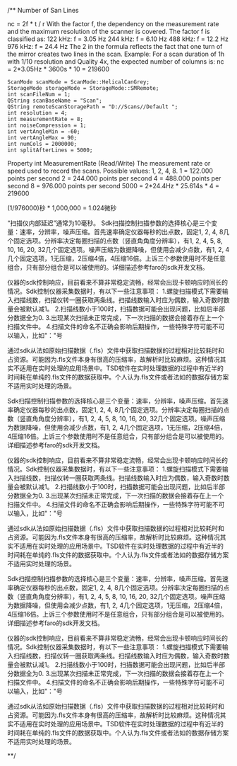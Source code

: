 /**
Number of San Lines

nc = 2f * t / r
With the factor f, the dependency on the measurement rate and the maximum
resolution of the scanner is covered. The factor f is classified as:
122 kHz: f = 3.05 Hz
244 kHz: f = 6.10 Hz
488 kHz: f = 12.2 Hz
976 kHz: f = 24.4 Hz
The 2 in the formula reflects the fact that one turn of the mirror creates two lines
in the scan.
Example: For a scan duration of 1h with 1/10 resolution and Quality 4x, the
expected number of columns is:
nc = 2*3.05Hz * 3600s * 10 = 219600


	ScanMode scanMode = ScanMode::HelicalCanGrey;
	StorageMode storageMode = StorageMode::SMRemote;
	int scanFileNum = 1;
	QString scanBaseName = "Scan";
	QString remoteScanStoragePath = "D://Scans//Default ";
	int resolution = 4;
	int measurementRate = 8;
	int noiseCompression = 1;
	int vertAngleMin = -60;
	int vertAngleMax = 90;
	int numCols = 2000000;
	int splitAfterLines = 5000;
Property int MeasurementRate (Read/Write)
The measurement rate or speed used to record the scans.
Possible values: 1, 2, 4, 8.
1 = 122.000 points per second
2 = 244.000 points per second
4 = 488.000 points per second
8 = 976.000 points per second
5000 = 2*24.4Hz * 25.614s * 4 = 219600

(1/976000)秒 * 1,000,000 = 1.024微秒

“扫描仪内部延迟”通常为10毫秒。
Sdk扫描控制扫描参数的选择核心是三个变量：速率，分辨率，噪声压缩。首先速率确定仪器每秒的出点数，固定1, 2, 4, 8几个固定选项。分辨率决定每圈扫描的点数（竖直角角度分辨率），有1, 2, 4, 5, 8, 10, 16, 20, 32几个固定选项。噪声压缩为数据降噪，但使用会减少点数，有1, 2, 4几个固定选项，1无压缩，2压缩4倍，4压缩16倍。上诉三个参数使用时不是任意组合，只有部分组合是可以被使用的。详细描述参考faro的sdk开发文档。

仪器的sdk控制响应，目前看来不算非常稳定流畅，经常会出现卡顿响应时间长的情况。Sdk控制仪器采集数据时，有以下一些注意事项：
1.螺旋扫描模式下需要输入扫描线数，扫描仪转一圈获取两条线。扫描线数输入时应为偶数，输入奇数时数量会被默认减1。
2.扫描线数小于100时，扫描数据可能会出现问题，比如后半部分数据全为0.
3.出现某次扫描未正常完成，下一次扫描的数据会接着存在上一个扫描文件中。
4.扫描文件的命名不正确会影响后期操作，一些特殊字符可能不可以输入，比如"："号

通过sdk从法如原始扫描数据（.fls）文件中获取扫描数据的过程相对比较耗时和占资源。可能因为.fls文件本身有很高的压缩率，故解析时比较麻烦。这种情况其实不适用在实时处理的应用场景中。TSD软件在实时处理数据的过程中有近半的时间耗在单纯的.fls文件的数据获取中。个人认为.fls文件或者法如的数据存储方案不适用实时处理的场景。

Sdk扫描控制扫描参数的选择核心是三个变量：速率，分辨率，噪声压缩。首先速率确定仪器每秒的出点数，固定1, 2, 4, 8几个固定选项。分辨率决定每圈扫描的点数（竖直角角度分辨率），有1, 2, 4, 5, 8, 10, 16, 20, 32几个固定选项。噪声压缩为数据降噪，但使用会减少点数，有1, 2, 4几个固定选项，1无压缩，2压缩4倍，4压缩16倍。上诉三个参数使用时不是任意组合，只有部分组合是可以被使用的。详细描述参考faro的sdk开发文档。

仪器的sdk控制响应，目前看来不算非常稳定流畅，经常会出现卡顿响应时间长的情况。Sdk控制仪器采集数据时，有以下一些注意事项：
1.螺旋扫描模式下需要输入扫描线数，扫描仪转一圈获取两条线。扫描线数输入时应为偶数，输入奇数时数量会被默认减1。
2.扫描线数小于100时，扫描数据可能会出现问题，比如后半部分数据全为0.
3.出现某次扫描未正常完成，下一次扫描的数据会接着存在上一个扫描文件中。
4.扫描文件的命名不正确会影响后期操作，一些特殊字符可能不可以输入，比如"："号

通过sdk从法如原始扫描数据（.fls）文件中获取扫描数据的过程相对比较耗时和占资源。可能因为.fls文件本身有很高的压缩率，故解析时比较麻烦。这种情况其实不适用在实时处理的应用场景中。TSD软件在实时处理数据的过程中有近半的时间耗在单纯的.fls文件的数据获取中。个人认为.fls文件或者法如的数据存储方案不适用实时处理的场景。

Sdk扫描控制扫描参数的选择核心是三个变量：速率，分辨率，噪声压缩。首先速率确定仪器每秒的出点数，固定1, 2, 4, 8几个固定选项。分辨率决定每圈扫描的点数（竖直角角度分辨率），有1, 2, 4, 5, 8, 10, 16, 20, 32几个固定选项。噪声压缩为数据降噪，但使用会减少点数，有1, 2, 4几个固定选项，1无压缩，2压缩4倍，4压缩16倍。上诉三个参数使用时不是任意组合，只有部分组合是可以被使用的。详细描述参考faro的sdk开发文档。

仪器的sdk控制响应，目前看来不算非常稳定流畅，经常会出现卡顿响应时间长的情况。Sdk控制仪器采集数据时，有以下一些注意事项：
1.螺旋扫描模式下需要输入扫描线数，扫描仪转一圈获取两条线。扫描线数输入时应为偶数，输入奇数时数量会被默认减1。
2.扫描线数小于100时，扫描数据可能会出现问题，比如后半部分数据全为0.
3.出现某次扫描未正常完成，下一次扫描的数据会接着存在上一个扫描文件中。
4.扫描文件的命名不正确会影响后期操作，一些特殊字符可能不可以输入，比如"："号

通过sdk从法如原始扫描数据（.fls）文件中获取扫描数据的过程相对比较耗时和占资源。可能因为.fls文件本身有很高的压缩率，故解析时比较麻烦。这种情况其实不适用在实时处理的应用场景中。TSD软件在实时处理数据的过程中有近半的时间耗在单纯的.fls文件的数据获取中。个人认为.fls文件或者法如的数据存储方案不适用实时处理的场景。

**/
